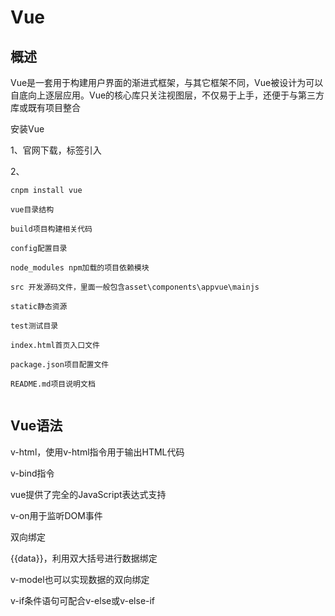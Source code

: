 # Vue

## 概述

Vue是一套用于构建用户界面的渐进式框架，与其它框架不同，Vue被设计为可以自底向上逐层应用。Vue的核心库只关注视图层，不仅易于上手，还便于与第三方库或既有项目整合

安装Vue

1、官网下载，标签引入

2、

```
cnpm install vue 
```

```
vue目录结构

build项目构建相关代码

config配置目录

node_modules npm加载的项目依赖模块

src 开发源码文件，里面一般包含asset\components\appvue\mainjs

static静态资源

test测试目录

index.html首页入口文件

package.json项目配置文件

README.md项目说明文档


```

## Vue语法

v-html，使用v-html指令用于输出HTML代码

v-bind指令

vue提供了完全的JavaScript表达式支持

v-on用于监听DOM事件

双向绑定

{{data}}，利用双大括号进行数据绑定

v-model也可以实现数据的双向绑定

v-if条件语句可配合v-else或v-else-if  